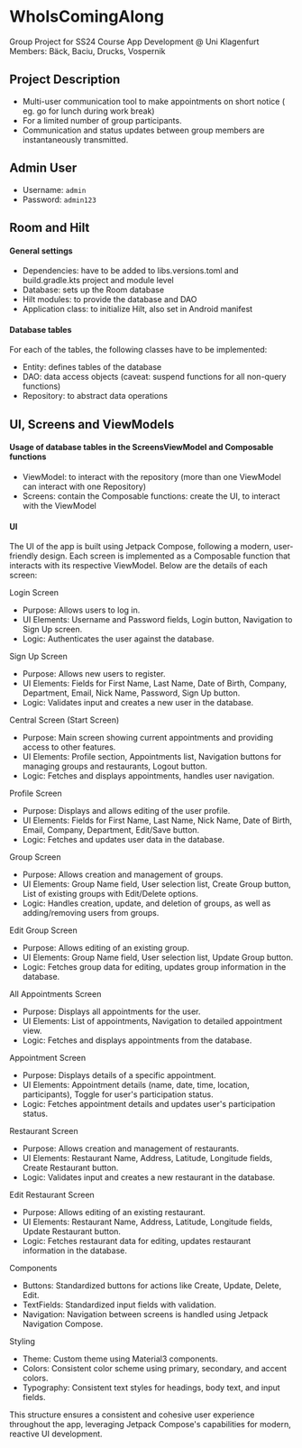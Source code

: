 # WhoIsComingAlong
Group Project for SS24 Course App Development @ Uni Klagenfurt
Members: Bäck, Baciu, Drucks, Vospernik
## Project Description
- Multi-user communication tool to make appointments on short notice
  ( eg. go for lunch during work break)
- For a limited number of group participants.
- Communication and status updates between group members are instantaneously transmitted.

## Admin User
- Username: `admin`
- Password: `admin123`

## Room and Hilt
#### General settings
- Dependencies: have to be added to libs.versions.toml and build.gradle.kts project and module level
- Database: sets up the Room database
- Hilt modules: to provide the database and DAO
- Application class: to initialize Hilt, also set in Android manifest

#### Database tables
For each of the tables, the following classes have to be implemented:
- Entity: defines tables of the database
- DAO: data access objects (caveat: suspend functions for all non-query functions)
- Repository: to abstract data operations

## UI, Screens and ViewModels
#### Usage of database tables in the ScreensViewModel and Composable functions
- ViewModel: to interact with the repository (more than one ViewModel can interact with one Repository)
- Screens: contain the Composable functions: create the UI, to interact with the ViewModel

#### UI
The UI of the app is built using Jetpack Compose, following a modern, user-friendly design. Each screen is implemented as a Composable function that interacts with its respective ViewModel. Below are the details of each screen:

Login Screen
- Purpose: Allows users to log in.
- UI Elements: Username and Password fields, Login button, Navigation to Sign Up screen.
- Logic: Authenticates the user against the database.

Sign Up Screen
- Purpose: Allows new users to register.
- UI Elements: Fields for First Name, Last Name, Date of Birth, Company, Department, Email, Nick Name, Password, Sign Up button.
- Logic: Validates input and creates a new user in the database.

Central Screen (Start Screen)
- Purpose: Main screen showing current appointments and providing access to other features.
- UI Elements: Profile section, Appointments list, Navigation buttons for managing groups and restaurants, Logout button.
- Logic: Fetches and displays appointments, handles user navigation.

Profile Screen
- Purpose: Displays and allows editing of the user profile.
- UI Elements: Fields for First Name, Last Name, Nick Name, Date of Birth, Email, Company, Department, Edit/Save button.
- Logic: Fetches and updates user data in the database.

Group Screen
- Purpose: Allows creation and management of groups.
- UI Elements: Group Name field, User selection list, Create Group button, List of existing groups with Edit/Delete options.
- Logic: Handles creation, update, and deletion of groups, as well as adding/removing users from groups.

Edit Group Screen
- Purpose: Allows editing of an existing group.
- UI Elements: Group Name field, User selection list, Update Group button.
- Logic: Fetches group data for editing, updates group information in the database.

All Appointments Screen
- Purpose: Displays all appointments for the user.
- UI Elements: List of appointments, Navigation to detailed appointment view.
- Logic: Fetches and displays appointments from the database.

Appointment Screen
- Purpose: Displays details of a specific appointment.
- UI Elements: Appointment details (name, date, time, location, participants), Toggle for user's participation status.
- Logic: Fetches appointment details and updates user's participation status.

Restaurant Screen
- Purpose: Allows creation and management of restaurants.
- UI Elements: Restaurant Name, Address, Latitude, Longitude fields, Create Restaurant button.
- Logic: Validates input and creates a new restaurant in the database.

Edit Restaurant Screen
- Purpose: Allows editing of an existing restaurant.
- UI Elements: Restaurant Name, Address, Latitude, Longitude fields, Update Restaurant button.
- Logic: Fetches restaurant data for editing, updates restaurant information in the database.

Components
- Buttons: Standardized buttons for actions like Create, Update, Delete, Edit.
- TextFields: Standardized input fields with validation.
- Navigation: Navigation between screens is handled using Jetpack Navigation Compose.

Styling
- Theme: Custom theme using Material3 components.
- Colors: Consistent color scheme using primary, secondary, and accent colors.
- Typography: Consistent text styles for headings, body text, and input fields.

This structure ensures a consistent and cohesive user experience throughout the app, leveraging Jetpack Compose's capabilities for modern, reactive UI development.